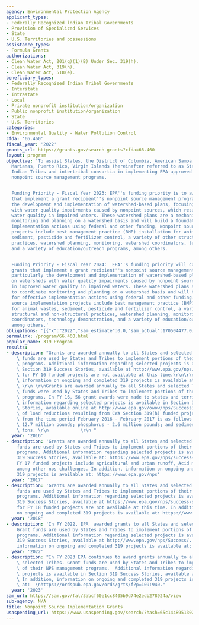 ```yaml
---
agency: Environmental Protection Agency
applicant_types:
- Federally Recognized lndian Tribal Governments
- Provision of Specialized Services
- State
- U.S. Territories and possessions
assistance_types:
- Formula Grants
authorizations:
- Clean Water Act, 201(g)(1)(B) Under Sec. 319(h).
- Clean Water Act, 319(h).
- Clean Water Act, 518(e).
beneficiary_types:
- Federally Recognized Indian Tribal Governments
- Interstate
- Intrastate
- Local
- Private nonprofit institution/organization
- Public nonprofit institution/organization
- State
- U.S. Territories
categories:
- Environmental Quality - Water Pollution Control
cfda: '66.460'
fiscal_year: '2022'
grants_url: https://grants.gov/search-grants?cfda=66.460
layout: program
objective: 'To assist States, the District of Columbia, American Samoa, Guam, Northern
  Marianas, Puerto Rico, Virgin Islands (hereinafter referred to as States), and qualified
  Indian Tribes and intertribal consortia in implementing EPA-approved Section 319
  nonpoint source management programs.


  Funding Priority - Fiscal Year 2023: EPA''s funding priority is to award grants
  that implement a grant recipient''s nonpoint source management program plan, particularly
  the development and implementation of watershed-based plans, focusing on watersheds
  with water quality impairments caused by nonpoint sources, which result in improved
  water quality in impaired waters. These watershed plans are a mechanism to coordinate
  monitoring and planning on a watershed basis and will build a foundation for effective
  implementation actions using federal and other funding. Nonpoint source implementation
  projects include best management practice (BMP) installation for animal wastes,
  sediment, pesticide and fertilizer control, a variety of other structural and non-structural
  practices, watershed planning, monitoring, watershed coordinators, technology demonstration,
  and a variety of education/outreach programs, among others.


  Funding Priority - Fiscal Year 2024:  EPA''s funding priority will continue to award
  grants that implement a grant recipient''s nonpoint source management program plan,
  particularly the development and implementation of watershed-based plans, focusing
  on watersheds with water quality impairments caused by nonpoint sources, which result
  in improved water quality in impaired waters. These watershed plans are a mechanism
  to coordinate monitoring and planning on a watershed basis and will build a foundation
  for effective implementation actions using federal and other funding.   Nonpoint
  source implementation projects include best management practice (BMP) installation
  for animal wastes, sediment, pesticide and fertilizer control, a variety of other
  structural and non-structural practices, watershed planning, monitoring, watershed
  coordinators, technology demonstration, and a variety of education/outreach programs,
  among others.'
obligations: '[{"x":"2022","sam_estimate":0.0,"sam_actual":170504477.0,"usa_spending_actual":122806536.0},{"x":"2023","sam_estimate":182000000.0,"sam_actual":0.0,"usa_spending_actual":122695327.0},{"x":"2024","sam_estimate":188999000.0,"sam_actual":0.0,"usa_spending_actual":61238063.0}]'
permalink: /program/66.460.html
popular_name: 319 Program
results:
- description: "Grants are awarded annually to all States and selected Tribes. Grant\
    \ funds are used by States and Tribes to implement portions of their NPS management\
    \ programs. Additional information regarding selected projects is available in\
    \ Section 319 Success Stories, available at http://www.epa.gov/nps/Success/. Data\
    \ for FY 16 funded projects are not available at this time.\r\n\r\nIn addition,\
    \ information on ongoing and completed 319 projects is available at: https://ofmpub.epa.gov/apex/grts/f?p=110:95:0::NO:::\
    \ \r\n \r\nGrants are awarded annually to all States and selected Tribes. Grant\
    \ funds were used by States and Tribes to implement portions of their NPS management\
    \ programs. In FY 16, 56 grant awards were made to states and territories. Additional\
    \ information regarding selected projects is available in Section 319 Success\
    \ Stories, available online at http://www.epa.gov/owow/nps/Success319/. An estimate\
    \ of load reductions resulting from CWA Section 319(h) funded projects reported\
    \ from the time period February 2016 - February 2017 is as follows: nitrogen -\
    \ 12.7 million pounds; phosphorus - 2.6 million pounds; and sediment - 903,000\
    \ tons. \r\n            \r\n "
  year: '2016'
- description: 'Grants are awarded annually to all States and selected Tribes. Grant
    funds are used by States and Tribes to implement portions of their NPS management
    programs. Additional information regarding selected projects is available in Section
    319 Success Stories, available at: https://www.epa.gov/nps/success-stories-about-restoring-water-bodies-impaired-nonpoint-source-pollution.    In
    FY 17 funded projects include agricultural and urban runoff, Acid mine drainage
    among other nps challenges. In addition, information on ongoing and completed
    319 projects is available at: https://www.epa.gov/nps'
  year: '2017'
- description: 'Grants are awarded annually to all States and selected Tribes. Grant
    funds are used by States and Tribes to implement portions of their NPS management
    programs. Additional information regarding selected projects is available in Section
    319 Success Stories, available at https://www.epa.gov/nps/success-stories-about-restoring-water-bodies-impaired-nonpoint-source-pollution.   Data
    for FY 18 funded projects are not available at this time. In addition, information
    on ongoing and completed 319 projects is available at: https://www.epa.gov/nps'
  year: '2018'
- description: 'In FY 2022, EPA  awarded grants to all States and selected Tribes.
    Grant funds are used by States and Tribes to implement portions of their NPS management
    programs. Additional information regarding selected projects is available in Section
    319 Success Stories, available at http://www.epa.gov/nps/Success/. In addition,
    information on ongoing and completed 319 projects is available at:  https://ordspub.epa.gov/ords/grts/f?p=109:940.'
  year: '2022'
- description: "In FY 2023 EPA continues to award grants annually to all States and\
    \ selected Tribes. Grant funds are used by States and Tribes to implement portions\
    \ of their NPS management programs.  Additional information regarding selected\
    \ projects is available in Section 319 Success Stories, available at http://www.epa.gov/nps/Success/.\
    \ In addition, information on ongoing and completed 319 projects is available\
    \ at:  \nhttps://ordspub.epa.gov/ords/grts/f?p=109:940."
  year: '2023'
sam_url: https://sam.gov/fal/3abcf60e1cc8405b9d74e2edb278924a/view
sub-agency: N/A
title: Nonpoint Source Implementation Grants
usaspending_url: https://www.usaspending.gov/search/?hash=65c1448951302684201355a3cfcd6372
---
```

